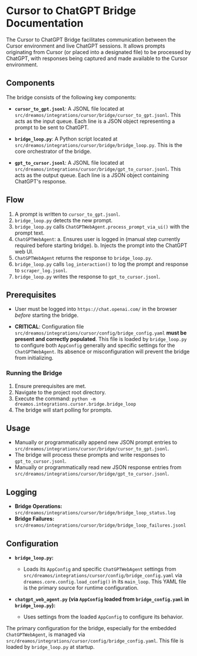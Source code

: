 # Cursor to ChatGPT Bridge Documentation

The Cursor to ChatGPT Bridge facilitates communication between the Cursor environment and live ChatGPT sessions. It allows prompts originating from Cursor (or placed into a designated file) to be processed by ChatGPT, with responses being captured and made available to the Cursor environment.

## Components

The bridge consists of the following key components:

*   **`cursor_to_gpt.jsonl`**: A JSONL file located at `src/dreamos/integrations/cursor/bridge/cursor_to_gpt.jsonl`. This acts as the input queue. Each line is a JSON object representing a prompt to be sent to ChatGPT.

*   **`bridge_loop.py`**: A Python script located at `src/dreamos/integrations/cursor/bridge/bridge_loop.py`. This is the core orchestrator of the bridge.

*   **`gpt_to_cursor.jsonl`**: A JSONL file located at `src/dreamos/integrations/cursor/bridge/gpt_to_cursor.jsonl`. This acts as the output queue. Each line is a JSON object containing ChatGPT's response.

## Flow

1.  A prompt is written to `cursor_to_gpt.jsonl`.
2.  `bridge_loop.py` detects the new prompt.
3.  `bridge_loop.py` calls `ChatGPTWebAgent.process_prompt_via_ui()` with the prompt text.
4.  `ChatGPTWebAgent`:
    a. Ensures user is logged in (manual step currently required before starting bridge).
    b. Injects the prompt into the ChatGPT web UI.
5.  `ChatGPTWebAgent` returns the response to `bridge_loop.py`.
6.  `bridge_loop.py` calls `log_interaction()` to log the prompt and response to `scraper_log.jsonl`.
7.  `bridge_loop.py` writes the response to `gpt_to_cursor.jsonl`.

## Prerequisites

*   User must be logged into `https://chat.openai.com/` in the browser *before* starting the bridge.

*   **CRITICAL**: Configuration file `src/dreamos/integrations/cursor/config/bridge_config.yaml` **must be present and correctly populated**. This file is loaded by `bridge_loop.py` to configure both `AppConfig` generally and specific settings for the `ChatGPTWebAgent`. Its absence or misconfiguration will prevent the bridge from initializing.

### Running the Bridge

1.  Ensure prerequisites are met.
2.  Navigate to the project root directory.
3.  Execute the command: `python -m dreamos.integrations.cursor.bridge.bridge_loop`
4.  The bridge will start polling for prompts.

## Usage

*   Manually or programmatically append new JSON prompt entries to `src/dreamos/integrations/cursor/bridge/cursor_to_gpt.jsonl`.
*   The bridge will process these prompts and write responses to `gpt_to_cursor.jsonl`.
*   Manually or programmatically read new JSON response entries from `src/dreamos/integrations/cursor/bridge/gpt_to_cursor.jsonl`.

## Logging

*   **Bridge Operations:** `src/dreamos/integrations/cursor/bridge/bridge_loop_status.log`
*   **Bridge Failures:** `src/dreamos/integrations/cursor/bridge/bridge_loop_failures.jsonl`

## Configuration

*   **`bridge_loop.py`:**
    *   Loads its `AppConfig` and specific `ChatGPTWebAgent` settings from `src/dreamos/integrations/cursor/config/bridge_config.yaml` via `dreamos.core.config.load_config()` in its `main_loop`. This YAML file is the primary source for runtime configuration.

*   **`chatgpt_web_agent.py` (via `AppConfig` loaded from `bridge_config.yaml` in `bridge_loop.py`):**
    *   Uses settings from the loaded `AppConfig` to configure its behavior.

The primary configuration for the bridge, especially for the embedded `ChatGPTWebAgent`, is managed via `src/dreamos/integrations/cursor/config/bridge_config.yaml`. This file is loaded by `bridge_loop.py` at startup.